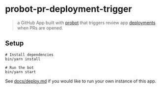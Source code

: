 # probot-pr-deployment-trigger

> a GitHub App built with [probot](https://github.com/probot/probot) that triggers
review app [deployments] when PRs are opened.

[deployments]: https://developer.github.com/v3/repos/deployments/

## Setup

```
# Install dependencies
bin/yarn install

# Run the bot
bin/yarn start
```

See [docs/deploy.md](docs/deploy.md) if you would like to run your own instance of this app.
